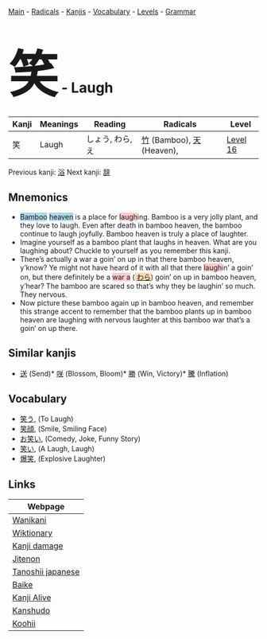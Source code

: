 <style> bigfont {font-size: 100px}</style>
[Main](../index.md) -
[Radicals](../radicals.md) -
[Kanjis](../kanjis.md) -
[Vocabulary](../vocabulary.md) -
[Levels](../levels.md) -
[Grammar](../grammar.md)
# <bigfont> 笑</bigfont> - Laugh 

| Kanji | Meanings | Reading | Radicals | Level |
| --- | --- | --- | --- | --- |
| 笑 | Laugh | しょう, わら, え | [竹](../radicals/竹.md) (Bamboo), [天](../radicals/天.md) (Heaven),  | [Level 16](../levels/wk_level16.md) |

Previous kanji: [浴](浴.md) Next kanji: [辞](辞.md) 

## Mnemonics
 * <span style="background-color:#ADD8E6"> Bamboo</span> <span style="background-color:#ADD8E6"> heaven</span> is a place for <span style="background-color:#ffcccb"> laugh</span>ing. Bamboo is a very jolly plant, and they love to laugh. Even after death in bamboo heaven, the bamboo continue to laugh joyfully. Bamboo heaven is truly a place of laughter.
* Imagine yourself as a bamboo plant that laughs in heaven. What are you laughing about? Chuckle to yourself as you remember this kanji.
* There’s actually a war a goin’ on up in that there bamboo heaven, y’know? Ye might not have heard of it with all that there <span style="background-color:#ffcccb"> laugh</span>in’ a goin’ on, but there definitely be a <span style="background-color:#ffcccb"> war a</span> (<span style="background-color:#fed8b1"> [わら](https://jisho.org/search/わら)</span>) goin’ on up in bamboo heaven, y’hear? The bamboo are scared so that’s why they be laughin’ so much. They nervous.
* Now picture these bamboo again up in bamboo heaven, and remember this strange accent to remember that the bamboo plants up in bamboo heaven are laughing with nervous laughter at this bamboo war that’s a goin’ on up there.


## Similar kanjis
 * [送](送.md) (Send)* [咲](咲.md) (Blossom, Bloom)* [勝](勝.md) (Win, Victory)* [騰](騰.md) (Inflation)


## Vocabulary
 * [笑う](../vocabulary/笑.md), (To Laugh)
* [笑顔](../vocabulary/笑.md), (Smile, Smiling Face)
* [お笑い](../vocabulary/笑.md), (Comedy, Joke, Funny Story)
* [笑い](../vocabulary/笑.md), (A Laugh, Laugh)
* [爆笑](../vocabulary/笑.md), (Explosive Laughter)



## Links 

| Webpage |
| --- |
| [Wanikani          ](https://www.wanikani.com/kanji/笑) |
| [Wiktionary        ](https://en.wiktionary.org/wiki/笑) |
| [Kanji damage      ](http://www.kanjidamage.com/kanji/search?utf8=✓&q=笑) |
| [Jitenon           ](https://jitenon.com/kanji/笑) |
| [Tanoshii japanese ](https://www.tanoshiijapanese.com/dictionary/kanji.cfm?k=笑) |
| [Baike             ](https://baike.baidu.com/item/笑) |
| [Kanji Alive       ](https://app.kanjialive.com/笑) |
| [Kanshudo          ](https://www.kanshudo.com/searchmn?q=笑) |
| [Koohii            ](https://kanji.koohii.com/study/kanji/笑) |
